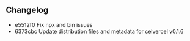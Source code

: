 ## Changelog
* e5512f0 Fix npx and bin issues
* 6373cbc Update distribution files and metadata for celvercel v0.1.6
